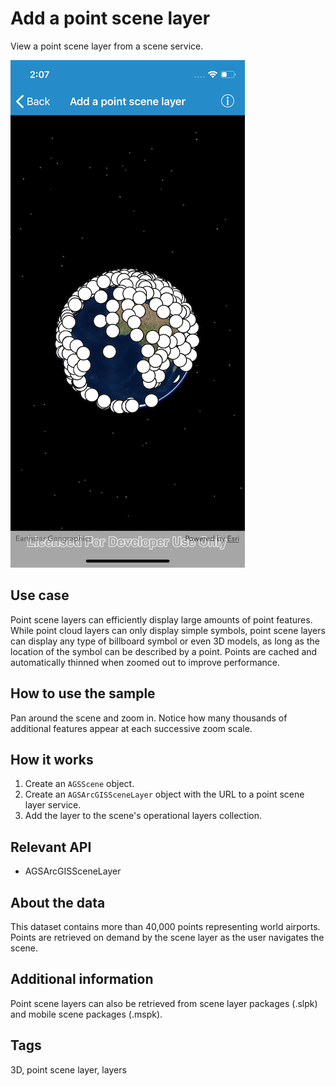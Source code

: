 # Add a point scene layer

View a point scene layer from a scene service.

![Add a point scene layer sample](add-point-scene.png)

## Use case

Point scene layers can efficiently display large amounts of point features. While point cloud layers can only display simple symbols, point scene layers can display any type of billboard symbol or even 3D models, as long as the location of the symbol can be described by a point. Points are cached and automatically thinned when zoomed out to improve performance.

## How to use the sample

Pan around the scene and zoom in. Notice how many thousands of additional features appear at each successive zoom scale.

## How it works

1. Create an `AGSScene` object.
2. Create an `AGSArcGISSceneLayer` object with the URL to a point scene layer service.
3. Add the layer to the scene's operational layers collection.

## Relevant API

* AGSArcGISSceneLayer

## About the data

This dataset contains more than 40,000 points representing world airports. Points are retrieved on demand by the scene layer as the user navigates the scene.

## Additional information

Point scene layers can also be retrieved from scene layer packages (.slpk) and mobile scene packages (.mspk).

## Tags

3D, point scene layer, layers
